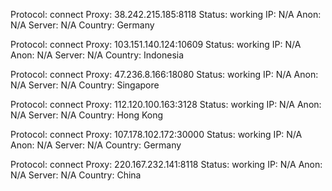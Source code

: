 Protocol: connect
Proxy: 38.242.215.185:8118
Status: working
IP: N/A
Anon: N/A
Server: N/A
Country: Germany

Protocol: connect
Proxy: 103.151.140.124:10609
Status: working
IP: N/A
Anon: N/A
Server: N/A
Country: Indonesia

Protocol: connect
Proxy: 47.236.8.166:18080
Status: working
IP: N/A
Anon: N/A
Server: N/A
Country: Singapore

Protocol: connect
Proxy: 112.120.100.163:3128
Status: working
IP: N/A
Anon: N/A
Server: N/A
Country: Hong Kong

Protocol: connect
Proxy: 107.178.102.172:30000
Status: working
IP: N/A
Anon: N/A
Server: N/A
Country: Germany

Protocol: connect
Proxy: 220.167.232.141:8118
Status: working
IP: N/A
Anon: N/A
Server: N/A
Country: China

